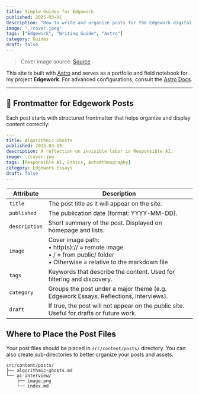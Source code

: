 ```yaml
---
title: Simple Guides for Edgework
published: 2025-03-01
description: "How to write and organize posts for the Edgework digital notebook."
image: "./cover.jpeg"
tags: ["Edgework", "Writing Guide", "Astro"]
category: Guides
draft: false
---
```


> Cover image source: [Source](https://image.civitai.com/xG1nkqKTMzGDvpLrqFT7WA/208fc754-890d-4adb-9753-2c963332675d/width=2048/01651-1456859105-(colour_1.5),girl,_Blue,yellow,green,cyan,purple,red,pink,_best,8k,UHD,masterpiece,male%20focus,%201boy,gloves,%20ponytail,%20long%20hair,.jpeg)

This site is built with [Astro](https://astro.build/) and serves as a portfolio and field notebook for my project **Edgework**. For advanced configurations, consult the [Astro Docs](https://docs.astro.build/).

---

## 📝 Frontmatter for Edgework Posts

Each post starts with structured frontmatter that helps organize and display content correctly:

```yaml
---
title: Algorithmic Ghosts
published: 2025-03-15
description: A reflection on invisible labor in Responsible AI.
image: ./cover.jpg
tags: [Responsible AI, Ethics, Autoethnography]
category: Edgework Essays
draft: false
---
```

| Attribute     | Description                                                                                                                                                                                                 |
|---------------|-------------------------------------------------------------------------------------------------------------------------------------------------------------------------------------------------------------|
| `title`       | The post title as it will appear on the site.                                                                                                                                                                                      |
| `published`   | The publication date (format: YYYY-MM-DD).                                                                                                                                                                   |
| `description` | Short summary of the post. Displayed on homepage and lists.                                                                                                                                                   |
| `image`       | Cover image path:<br/>• http(s):// = remote image<br/>• / = from public/ folder<br/>• Otherwise = relative to the markdown file |
| `tags`        | Keywords that describe the content. Used for filtering and discovery.                                                                                                                                                                                       |
| `category`    | Groups the post under a major theme (e.g. Edgework Essays, Reflections, Interviews).                                                                                                                                                                                   |
| `draft`        | 	If true, the post will not appear on the public site. Useful for drafts or future work.                                                                                                                                                    |

## Where to Place the Post Files



Your post files should be placed in `src/content/posts/` directory. You can also create sub-directories to better organize your posts and assets.

```
src/content/posts/
├── algorithmic-ghosts.md
└── ai-interview/
    ├── image.png
    └── index.md
```
